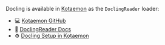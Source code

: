 Docling is available in [Kotaemon](https://cinnamon.github.io/kotaemon/) as the `DoclingReader` loader:

- 💻 [Kotaemon GitHub][github]
- 📖 [DoclingReader Docs][docs]
- ⚙️ [Docling Setup in Kotaemon][setup]

[github]: https://github.com/Cinnamon/kotaemon
[docs]: https://cinnamon.github.io/kotaemon/reference/loaders/docling_loader/
[setup]: https://cinnamon.github.io/kotaemon/development/?h=docling#setup-multimodal-document-parsing-ocr-table-parsing-figure-extraction
